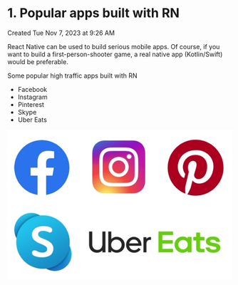 # 1. Popular apps built with RN
Created Tue Nov 7, 2023 at 9:26 AM

React Native can be used to build serious mobile apps. 
Of course, if you want to build a first-person-shooter game, a real native app (Kotlin/Swift) would be preferable.

Some popular high traffic apps built with RN
- Facebook
- Instagram
- Pinterest
- Skype
- Uber Eats


![](../../../../../assets/2-Popular-apps-built-with-RN-image-1-8e61879b.png)